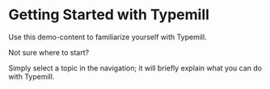 # Getting Started with Typemill

Use this demo-content to familiarize yourself with Typemill.

Not sure where to start?

Simply select a topic in the navigation; it will briefly explain what you can do with Typemill.

